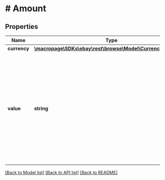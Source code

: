 # # Amount

## Properties

Name | Type | Description | Notes
------------ | ------------- | ------------- | -------------
**currency** | [**\macropage\SDKs\ebay\rest\browse\Model\CurrencyCodeEnum**](CurrencyCodeEnum.md) |  | [optional] 
**value** | **string** | The dollar value of the currency specified in the currency field. The value of currency defaults to the standard currency used by the country of the eBay site offering the item. | [optional] 

[[Back to Model list]](../../README.md#documentation-for-models) [[Back to API list]](../../README.md#documentation-for-api-endpoints) [[Back to README]](../../README.md)


